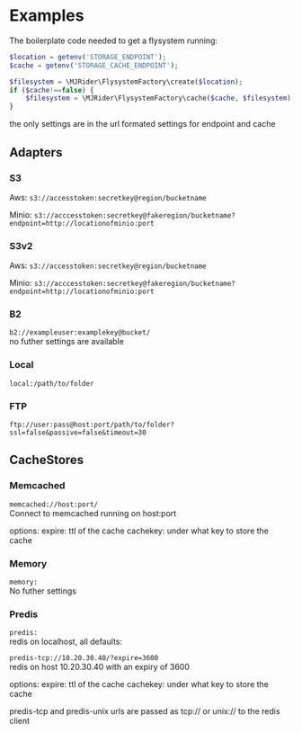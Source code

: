 # Examples

The boilerplate code needed to get a flysystem running:
```php
$location = getenv('STORAGE_ENDPOINT');
$cache = getenv('STORAGE_CACHE_ENDPOINT');

$filesystem = \MJRider\FlysystemFactory\create($location);
if ($cache!==false) {
    $filesystem = \MJRider\FlysystemFactory\cache($cache, $filesystem);
}
```

the only settings are in the url formated settings for endpoint and cache

## Adapters
### S3
Aws:
`s3://accesstoken:secretkey@region/bucketname`

Minio:
`s3://acccesstoken:secretkey@fakeregion/bucketname?endpoint=http://locationofminio:port`

### S3v2
Aws:
`s3://accesstoken:secretkey@region/bucketname`

Minio:
`s3://acccesstoken:secretkey@fakeregion/bucketname?endpoint=http://locationofminio:port`

### B2
`b2://exampleuser:examplekey@bucket/`  
no futher settings are available

### Local
`local:/path/to/folder`

### FTP
`ftp://user:pass@host:port/path/to/folder?ssl=false&passive=false&timeout=30`

## CacheStores

### Memcached
`memcached://host:port/`  
Connect to memcached running on host:port 

options:
expire: ttl of the cache
cachekey: under what key to store the cache

### Memory
`memory:`  
No futher settings

### Predis
`predis:`  
redis on localhost, all defaults:

`predis-tcp://10.20.30.40/?expire=3600`  
redis on host 10.20.30.40 with an expiry of 3600

options:
expire: ttl of the cache
cachekey: under what key to store the cache

predis-tcp and predis-unix urls are passed as tcp:// or unix:// to the redis client
